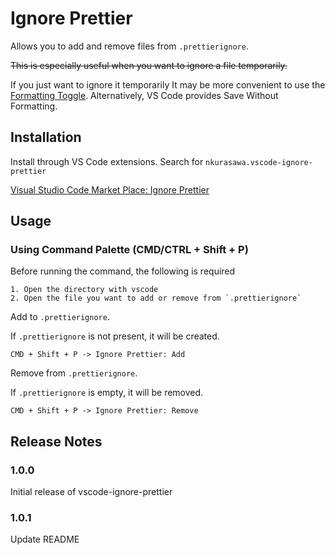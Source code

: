 # Ignore Prettier

Allows you to add and remove files from `.prettierignore`.

~~This is especially useful when you want to ignore a file temporarily.~~

If you just want to ignore it temporarily It may be more convenient to use the [Formatting Toggle](https://marketplace.visualstudio.com/items?itemName=tombonnike.vscode-status-bar-format-toggle).
Alternatively, VS Code provides Save Without Formatting.

## Installation

Install through VS Code extensions. Search for `nkurasawa.vscode-ignore-prettier`

[Visual Studio Code Market Place: Ignore Prettier](https://marketplace.visualstudio.com/items?itemName=nkurasawa.vscode-ignore-prettier)

## Usage

### Using Command Palette (CMD/CTRL + Shift + P)

Before running the command, the following is required

```
1. Open the directory with vscode
2. Open the file you want to add or remove from `.prettierignore`
```

Add to `.prettierignore`.

If `.prettierignore` is not present, it will be created.

```
CMD + Shift + P -> Ignore Prettier: Add
```

Remove from `.prettierignore`.

If `.prettierignore` is empty, it will be removed.

```
CMD + Shift + P -> Ignore Prettier: Remove
```

## Release Notes

### 1.0.0

Initial release of vscode-ignore-prettier

### 1.0.1

Update README
